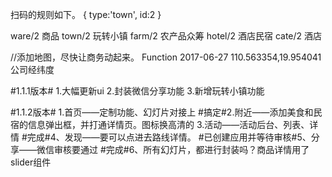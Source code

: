 扫码的规则如下。
{
type:'town',
id:2
}

ware/2 商品
town/2 玩转小镇
farm/2 农产品众筹
hotel/2 酒店民宿
cate/2 酒店


//添加地图，尽快让商务动起来。 Function 2017-06-27
110.563354,19.954041 公司经纬度


#1.1.1版本#
1.大幅更新ui
2.封装微信分享功能
3.新增玩转小镇功能

#1.1.2版本#
1.首页——定制功能、幻灯片对接上
#搞定#2.附近——添加美食和民宿的信息弹出框，并打通详情页。图标换高清的
3.活动——活动后台、列表、详情
#完成#4、发现——要可以点进去路线详情。
#已创建应用并等待审核#5、分享——微信审核要通过
#完成#6、所有幻灯片，都进行封装吗？商品详情用了slider组件



<!-- 所有幻灯片，都进行封装吗？商品详情用了slider组件 -->


